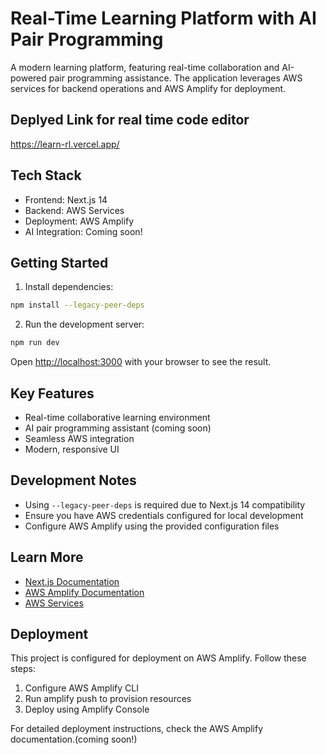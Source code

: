 # Real-Time Learning Platform with AI Pair Programming

A modern learning platform, featuring real-time collaboration and AI-powered pair programming assistance. The application leverages AWS services for backend operations and AWS Amplify for deployment.
## Deplyed Link for real time code editor

https://learn-rl.vercel.app/

## Tech Stack

- Frontend: Next.js 14
- Backend: AWS Services
- Deployment: AWS Amplify
- AI Integration: Coming soon!

## Getting Started

1. Install dependencies:
```bash
npm install --legacy-peer-deps
```

2. Run the development server:
```bash
npm run dev
```

Open [http://localhost:3000](http://localhost:3000) with your browser to see the result.

## Key Features

- Real-time collaborative learning environment
- AI pair programming assistant (coming soon)
- Seamless AWS integration
- Modern, responsive UI

## Development Notes

- Using `--legacy-peer-deps` is required due to Next.js 14 compatibility
- Ensure you have AWS credentials configured for local development
- Configure AWS Amplify using the provided configuration files

## Learn More

- [Next.js Documentation](https://nextjs.org/docs)
- [AWS Amplify Documentation](https://docs.amplify.aws/)
- [AWS Services](https://aws.amazon.com/products/)

## Deployment

This project is configured for deployment on AWS Amplify. Follow these steps:

1. Configure AWS Amplify CLI
2. Run amplify push to provision resources
3. Deploy using Amplify Console

For detailed deployment instructions, check the AWS Amplify documentation.(coming soon!)
